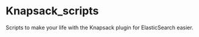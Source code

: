 Knapsack_scripts
================

Scripts to make your life with the Knapsack plugin for ElasticSearch easier.
